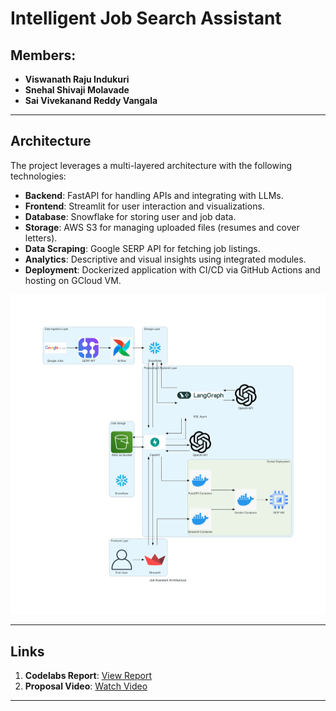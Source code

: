 # Intelligent Job Search Assistant

## Members:
- **Viswanath Raju Indukuri**
- **Snehal Shivaji Molavade**
- **Sai Vivekanand Reddy Vangala**

---

## Architecture

The project leverages a multi-layered architecture with the following technologies:
- **Backend**: FastAPI for handling APIs and integrating with LLMs.
- **Frontend**: Streamlit for user interaction and visualizations.
- **Database**: Snowflake for storing user and job data.
- **Storage**: AWS S3 for managing uploaded files (resumes and cover letters).
- **Data Scraping**: Google SERP API for fetching job listings.
- **Analytics**: Descriptive and visual insights using integrated modules.
- **Deployment**: Dockerized application with CI/CD via GitHub Actions and hosting on GCloud VM.

![Architecture Diagram](diagrams/job_assistant_architecture.png)  

---

## Links

1. **Codelabs Report**: [View Report](https://codelabs-preview.appspot.com/?file_id=1JGeUAieHgwrS8Kxsetu1_HHAeJsj8REv8EMC-kxBqW0#0)
2. **Proposal Video**: [Watch Video](https://drive.google.com/file/d/1fzaGPW1LtTzyrac1U0YNzIM-SA9yUkrM/view?usp=sharing)

---
